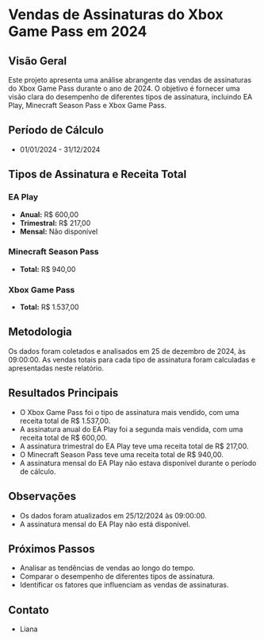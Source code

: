 # Vendas de Assinaturas do Xbox Game Pass em 2024

## Visão Geral

Este projeto apresenta uma análise abrangente das vendas de assinaturas do Xbox Game Pass durante o ano de 2024. O objetivo é fornecer uma visão clara do desempenho de diferentes tipos de assinatura, incluindo EA Play, Minecraft Season Pass e Xbox Game Pass.

## Período de Cálculo

*   01/01/2024 - 31/12/2024

## Tipos de Assinatura e Receita Total

### EA Play

*   **Anual:** R$ 600,00
*   **Trimestral:** R$ 217,00
*   **Mensal:** Não disponível

### Minecraft Season Pass

*   **Total:** R$ 940,00

### Xbox Game Pass

*   **Total:** R$ 1.537,00

## Metodologia

Os dados foram coletados e analisados em 25 de dezembro de 2024, às 09:00:00. As vendas totais para cada tipo de assinatura foram calculadas e apresentadas neste relatório.

## Resultados Principais

*   O Xbox Game Pass foi o tipo de assinatura mais vendido, com uma receita total de R$ 1.537,00.
*   A assinatura anual do EA Play foi a segunda mais vendida, com uma receita total de R$ 600,00.
*   A assinatura trimestral do EA Play teve uma receita total de R$ 217,00.
*   O Minecraft Season Pass teve uma receita total de R$ 940,00.
*   A assinatura mensal do EA Play não estava disponível durante o período de cálculo.

## Observações

*   Os dados foram atualizados em 25/12/2024 às 09:00:00.
*   A assinatura mensal do EA Play não está disponível.

## Próximos Passos

*   Analisar as tendências de vendas ao longo do tempo.
*   Comparar o desempenho de diferentes tipos de assinatura.
*   Identificar os fatores que influenciam as vendas de assinaturas.

## Contato

*   Liana
